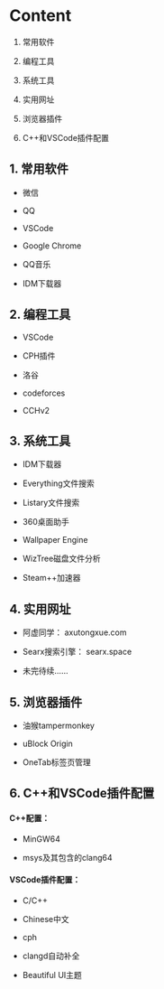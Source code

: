 # Content

1. 常用软件

2. 编程工具

3. 系统工具

4. 实用网址

5. 浏览器插件

6. C++和VSCode插件配置

## 1. 常用软件

 - 微信
 
 - QQ
 
 - VSCode
 
 - Google Chrome
 
 - QQ音乐
 
 - IDM下载器
 
## 2. 编程工具

 - VSCode
 
- CPH插件

- 洛谷

- codeforces

- CCHv2

## 3. 系统工具

- IDM下载器

- Everything文件搜索

- Listary文件搜索

- 360桌面助手

- Wallpaper Engine

- WizTree磁盘文件分析

- Steam++加速器

## 4. 实用网址

- 阿虚同学： axutongxue.com

- Searx搜索引擎： searx.space

- 未完待续……

## 5. 浏览器插件

- 油猴tampermonkey

- uBlock Origin

- OneTab标签页管理

## 6. C++和VSCode插件配置

#### C++配置：

- MinGW64

- msys及其包含的clang64

#### VSCode插件配置：

- C/C++

- Chinese中文

- cph

- clangd自动补全

- Beautiful UI主题
